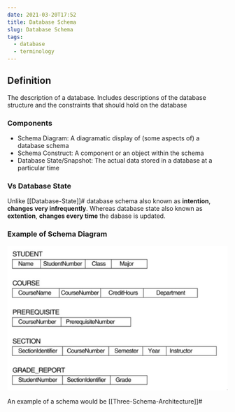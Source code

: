 ```yaml
---
date: 2021-03-20T17:52
title: Database Schema
slug: Database Schema
tags:
  - database
  - terminology
---
```


## Definition

The description of a database. Includes descriptions of the database structure and the constraints that should hold on the database

### Components

- Schema Diagram: A diagramatic display of (some aspects of) a database schema
- Schema Construct: A component or an object within the schema
- Database State/Snapshot: The actual data stored in a database at a particular time

### Vs Database State

Unlike [[Database-State]]# database schema also known as **intention**, **changes very infrequently**. Whereas database state also known as **extention**, **changes every time** the dabase is updated.

### Example of Schema Diagram

![Schema Diagram](static/pic-selected-210320-1807-42.png)

An example of a schema would be [[Three-Schema-Architecture]]#
